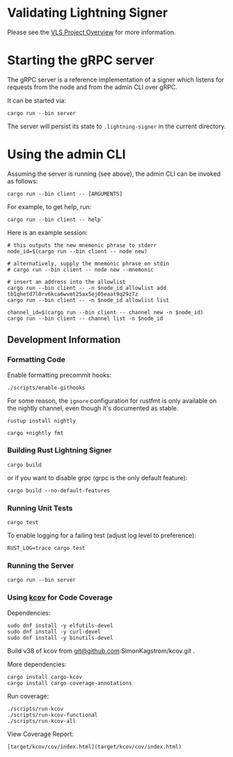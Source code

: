 # Validating Lightning Signer

Please see the
[VLS Project Overview](https://gitlab.com/lightning-signer/docs/-/blob/master/README.md)
for more information.

# Starting the gRPC server

The gRPC server is a reference implementation of a signer which listens for requests from the node and from the admin CLI over gRPC.

It can be started via:
```
cargo run --bin server
```

The server will persist its state to `.lightning-signer` in the current directory.

# Using the admin CLI

Assuming the server is running (see above), the admin CLI can be invoked as follows:
```shell
cargo run --bin client -- [ARGUMENTS]
```
For example, to get help, run:
```
cargo run --bin client -- help`
```

Here is an example session:

```shell
# this outputs the new mnemonic phrase to stderr
node_id=$(cargo run --bin client -- node new)

# alternatively, supply the mnemonic phrase on stdin
# cargo run --bin client -- node new --mnemonic

# insert an address into the allowlist
cargo run --bin client -- -n $node_id allowlist add tb1qhetd7l0rv6kca6wvmt25ax5ej05eaat9q29z7z
cargo run --bin client -- -n $node_id allowlist list

channel_id=$(cargo run --bin client -- channel new -n $node_id)
cargo run --bin client -- channel list -n $node_id
```

## Development Information

### Formatting Code

Enable formatting precommit hooks:

    ./scripts/enable-githooks

For some reason, the `ignore` configuration for rustfmt is only available on the nightly channel,
even though it's documented as stable.

    rustup install nightly

    cargo +nightly fmt

### Building Rust Lightning Signer

    cargo build

or if you want to disable grpc (grpc is the only default feature):

    cargo build --no-default-features
    
### Running Unit Tests

    cargo test
    
To enable logging for a failing test (adjust log level to preference):

    RUST_LOG=trace cargo test
    
### Running the Server

    cargo run --bin server

### Using [kcov](https://github.com/SimonKagstrom/kcov) for Code Coverage

Dependencies:

    sudo dnf install -y elfutils-devel
    sudo dnf install -y curl-devel
    sudo dnf install -y binutils-devel

Build v38 of kcov from git@github.com:SimonKagstrom/kcov.git .

More dependencies:

    cargo install cargo-kcov
    cargo install cargo-coverage-annotations

Run coverage:

    ./scripts/run-kcov
    ./scripts/run-kcov-functional
    ./scripts/run-kcov-all
        
View Coverage Report:

    [target/kcov/cov/index.html](target/kcov/cov/index.html)
